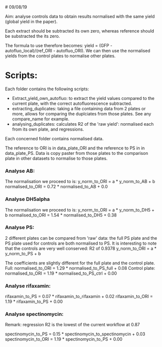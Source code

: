 # 09/08/19

Aim: analyse controls data to obtain results normalised with the same yield (global yield in the paper).

Each extract should be subtracted its own zero, whereas reference should be substracted the its zero.

The formula to use therefore becomes: 
yield = (GFP - autofluo_local)/(ref_ORI - autofluo_ORI).
We can then use the normalised yields from the control plates to normalise other plates.

# Scripts:

Each folder contains the following scripts:
- Extract_yield_own_autofluo: to extract the yield values compared to the current plate, with the correct autofluorescence subtracted.
- extracting_duplicates: taking a file containing data from 2 plates or more, allows for comparing the duplciates from those plates. See any compare_name for example.
- analysing_duplicates: calculates R2 of the 'raw yield': normalised each from its own plate, and regressions.

Each concerned folder contains normalised data.

The reference to ORI is in data_plate_ORI and the reference to PS in in data_plate_PS. Data is copy paster from those plates to the comparison plate in other datasets to normalise to those plates.


### Analyse AB:

The normalisation we proceed to is:
y_norm_to_ORI = a * y_norm_to_AB + b
normalised_to_ORI = 0.72 * normalised_to_AB + 0.0

### Analyse DH5alpha

The normalisation we proceed to is:
y_norm_to_ORI = a * y_norm_to_DH5 + b
normalised_to_ORI = 1.54 * normalised_to_DH5 + 0.38


### Analyse PS:

2 different plates can be compared from 'raw' data: the full PS plate and the PS plate used for controls are both normalised to PS. 
It is interesting to note that the controls are very well conserved: R2 of 0.9378
y_norm_to_ORI = a * y_norm_to_PS + b

The coefficients are slightly different for the full plate and the control plate.
Full: normalised_to_ORI = 1.29 * normalised_to_PS_full + 0.08
Control plate: normalised_to_ORI = 1.19 * normalised_to_PS_ctrl + 0.00

### Analyse rifaxamin:

rifaxamin_to_PS = 0.07 * rifaxamin_to_rifaxamin + 0.02
rifaxamin_to_ORI = 1.19 * rifaxamin_to_PS + 0.00

### Analyse spectinomycin: 

Remark: regression R2 is the lowest of the current workflow at 0.87

spectinomycin_to_PS = 0.15 * spectinomycin_to_spectinomycin + 0.03
spectinomycin_to_ORI = 1.19 * spectinomycin_to_PS + 0.00

